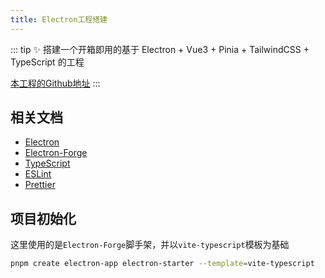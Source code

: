 ```yaml
---
title: Electron工程搭建
---
```


::: tip ✨
搭建一个开箱即用的基于 Electron + Vue3 + Pinia + TailwindCSS + TypeScript 的工程

[本工程的Github地址](https://github.com/welives/electron-starter)
:::

## 相关文档

- [Electron](https://www.electronjs.org/zh/)
- [Electron-Forge](https://www.electronforge.io/)
- [TypeScript](https://www.tslang.cn/)
- [ESLint](https://eslint.nodejs.cn/)
- [Prettier](https://prettier.nodejs.cn/)

## 项目初始化

这里使用的是`Electron-Forge`脚手架，并以`vite-typescript`模板为基础

```sh
pnpm create electron-app electron-starter --template=vite-typescript
```

